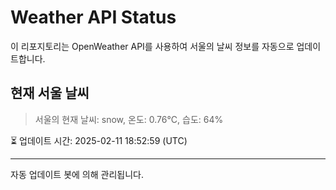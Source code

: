 
# Weather API Status

이 리포지토리는 OpenWeather API를 사용하여 서울의 날씨 정보를 자동으로 업데이트합니다.

## 현재 서울 날씨
> 서울의 현재 날씨: snow, 온도: 0.76°C, 습도: 64%

⏳ 업데이트 시간: 2025-02-11 18:52:59 (UTC)

---
자동 업데이트 봇에 의해 관리됩니다.
